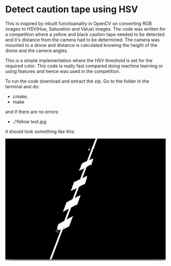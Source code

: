 # Detect caution tape using HSV

This is inspired by inbuilt functioanality in OpenCV on converting RGB images to HSV(Hue, Saturation and Value) images. The code was written for a competition where a yellow and black caution tape needed to be detected and it's distance from the camera had to be determined. The camera was mounted to a drone and distance is calculated knowing the height of the drone and the camera angles.

This is a simple implementation where the HSV threshold is set for the required color. This code is really fast compared doing machine learning or using features and hence was used in the competition. 

To run the code download and extract the zip. Go to the folder in the terminal and do:

- cmake.
- make

and if there are no errors:

- ./Yellow test.jpg

it should look something like this:

![alt text](https://github.com/syh5/HSV/blob/master/hsv.png)
